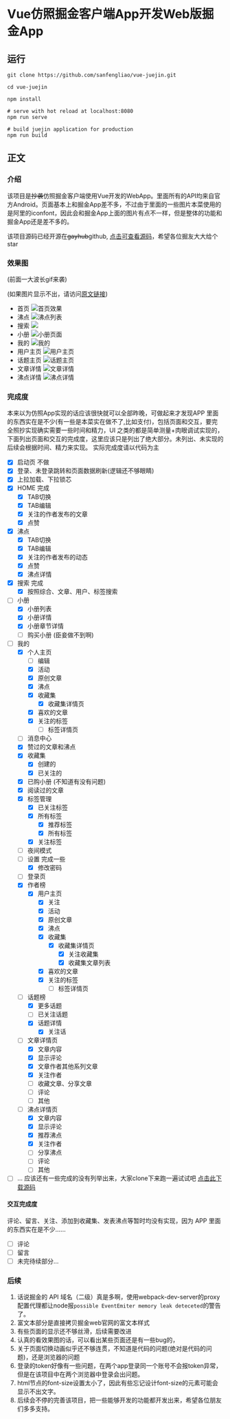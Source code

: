 # Vue仿照掘金客户端App开发Web版掘金App

## 运行

```
git clone https://github.com/sanfengliao/vue-juejin.git

cd vue-juejin

npm install

# serve with hot reload at localhost:8080
npm run serve

# build juejin application for production
npm run build
```
## 正文
### 介绍
该项目是~~抄袭~~仿照掘金客户端使用Vue开发的WebApp。里面所有的API均来自官方Android。页面基本上和掘金App差不多，不过由于里面的一些图片本菜使用的是阿里的iconfont，因此会和掘金App上面的图片有点不一样，但是整体的功能和掘金App还是差不多的。

该项目源码已经开源在~~gayhub~~github, [点击可查看源码](https://github.com/sanfengliao/vue-juejin)，希望各位掘友大大给个star

### 效果图
(前面一大波长gif来袭)

(如果图片显示不出，请访问[原文链接](https://juejin.im/post/5e98441df265da47ef2f3720))

* 首页
![首页效果](https://user-gold-cdn.xitu.io/2020/4/16/171838443f17671b?w=360&h=780&f=gif&s=4888738)
* 沸点
![沸点列表](https://user-gold-cdn.xitu.io/2020/4/16/17183850b393a4d3?w=360&h=780&f=gif&s=1248458)
* 搜索
![](https://user-gold-cdn.xitu.io/2020/4/16/171838680ca1aff4?w=360&h=780&f=gif&s=950128)
* 小册
![小册页面](https://user-gold-cdn.xitu.io/2020/4/16/1718385ef5f13720?w=360&h=780&f=gif&s=3202154)
* 我的
![我的](https://user-gold-cdn.xitu.io/2020/4/16/1718386fa6af9727?w=360&h=780&f=gif&s=1404012)
* 用户主页
![用户主页](https://user-gold-cdn.xitu.io/2020/4/16/1718387844061e8c?w=360&h=780&f=gif&s=1946699)
* 话题主页
![话题主页](https://user-gold-cdn.xitu.io/2020/4/16/17183890948738fb?w=360&h=780&f=gif&s=381336)
* 文章详情
![文章详情](https://user-gold-cdn.xitu.io/2020/4/16/1718389b09f8d27b?w=360&h=780&f=gif&s=1319213)
* 沸点详情
![沸点详情](https://user-gold-cdn.xitu.io/2020/4/16/171838a50e7fe8a5?w=360&h=780&f=gif&s=1237673)
### 完成度
本来以为仿照App实现的话应该很快就可以全部昨晚，可做起来才发现APP 里面的东西实在是不少(有一些是本菜实在做不了,比如支付)，包括页面和交互，要完全照抄实现确实需要一些时间和精力，UI 之类的都是简单测量+肉眼调试实现的，下面列出页面和交互的完成度，这里应该只是列出了绝大部分。未列出、未实现的后续会根据时间、精力来实现。
实际完成度请以代码为主
- [x] 启动页 不做
- [x] 登录、未登录跳转和页面数据刷新(逻辑还不够眼睛)
- [x] 上拉加载、下拉锁芯
- [x] HOME 完成
    - [x] TAB切换
    - [x] TAB编辑
    - [x] 关注的作者发布的文章
    - [x] 点赞
- [x] 沸点
    - [x] TAB切换
    - [x] TAB编辑
    - [x] 关注的作者发布的动态
    - [x] 点赞
    - [x] 沸点详情
- [x] 搜索 完成
    - [x] 按照综合、文章、用户、标签搜索
- [ ] 小册
    - [x] 小册列表
    - [x] 小册详情
    - [x] 小册章节详情
    - [ ] 购买小册 (臣妾做不到啊)
- [ ] 我的
    - [x] 个人主页
        - [ ] 编辑
        - [x] 活动
        - [x] 原创文章
        - [x] 沸点
        - [x] 收藏集
            - [x] 收藏集详情页
        - [x] 喜欢的文章
        - [x] 关注的标签
            - [ ] 标签详情页
    - [ ] 消息中心
    - [x] 赞过的文章和沸点
    - [x] 收藏集
        - [x] 创建的
        - [x] 已关注的
    - [x] 已购小册 (不知道有没有问题)
    - [x] 阅读过的文章
    - [x] 标签管理
        - [x] 已关注标签
        - [x] 所有标签
            - [x] 推荐标签
            - [x] 所有标签
        - [x] 关注标签
    - [ ] 夜间模式
    - [ ] 设置 完成一些
        - [x] 修改密码
    - [ ] 登录页
    - [x] 作者榜
        - [x] 用户主页
            - [x] 关注
            - [x] 活动
            - [x] 原创文章
            - [x] 沸点
            - [x] 收藏集
                - [x] 收藏集详情页
                    -[x] 关注收藏集
                    -[x] 收藏集文章列表
            - [x] 喜欢的文章
            - [x] 关注的标签
                - [ ] 标签详情页
    - [ ] 话题榜
        - [x] 更多话题
        - [ ] 已关注话题
        - [x] 话题详情
            - [x] 关注话
    - [ ] 文章详情页
        - [x] 文章内容
        - [x] 显示评论
        - [x] 文章作者其他系列文章
        - [x] 关注作者
        - [ ] 收藏文章、分享文章
        - [ ] 评论
        - [ ] 其他
    - [ ] 沸点详情页
        - [x] 文章内容
        - [x] 显示评论
        - [x] 推荐沸点
        - [x] 关注作者
        - [ ] 分享沸点
        - [ ] 评论
        - [ ] 其他
- [ ] ...
应该还有一些完成的没有列举出来，大家clone下来跑一遍试试吧 [点击此下载源码](https://github.com/sanfengliao/vue-juejin.git)
#### 交互完成度
评论、留言、关注、添加到收藏集、发表沸点等暂时均没有实现，因为 APP 里面的东西实在是不少......

- [ ] 评论
- [ ] 留言
- [ ] 未完待续部分...
### 后续
1. 话说掘金的 API 域名（二级）真是多啊，使用webpack-dev-server的proxy配置代理都让node报`possible EventEmiter memory leak deteceted`的警告了。
2. 富文本部分是直接拷贝掘金web官网的富文本样式
3. 有些页面的显示还不够丝滑，后续需要改进
4. 认真的看效果图的话，可以看出某些页面还是有一些bug的，
5. 关于页面切换动画似乎还不够连贯，不知道是代码的问题(绝对是代码的问题)，还是浏览器的问题
6. 登录的token好像有一些问题，在两个app登录同一个账号不会报token异常，但是在该项目中在两个浏览器中登录会出问题。
7. html节点的font-size设置太小了，因此有些忘记设计font-size的元素可能会显示不出文字。
8. 后续会不停的完善该项目，把一些能够开发的功能都开发出来，希望各位朋友们多多支持。